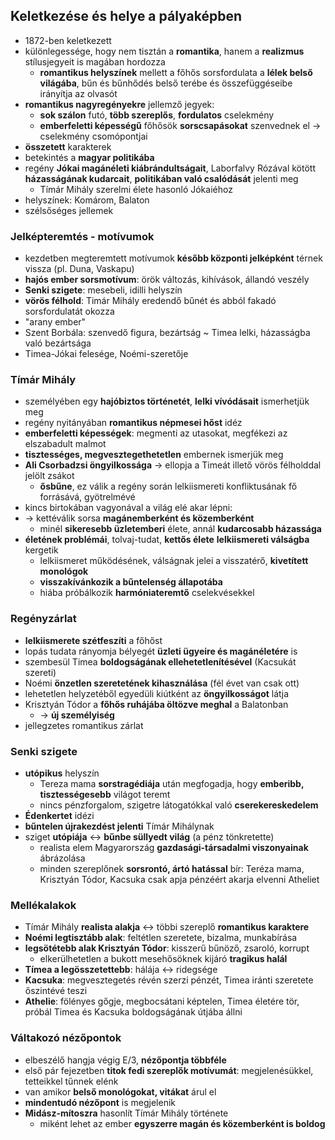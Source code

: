 ## Keletkezése és helye a pályaképben
- 1872-ben keletkezett
- különlegessége, hogy nem tisztán a **romantika**, hanem a **realizmus** stílusjegyeit is magában hordozza
	- **romantikus helyszínek** mellett a főhős sorsfordulata a **lélek belső világába**, bűn és bűnhődés belső terébe és összefüggéseibe irányítja az olvasót
- **romantikus nagyregényekre** jellemző jegyek:
	- **sok szálon** futó, **több szereplős**, **fordulatos** cselekmény
	- **emberfeletti képességű** főhősök **sorscsapásokat** szenvednek el -> cselekmény csomópontjai
- **összetett** karakterek
- betekintés a **magyar politikába**
- regény **Jókai magánéleti kiábrándultságait**, Laborfalvy Rózával kötött **házasságának kudarcait**, **politikában való csalódását** jelenti meg
	- Tímár Mihály szerelmi élete hasonló Jókaiéhoz
- helyszínek: Komárom, Balaton
- szélsőséges jellemek
### Jelképteremtés - motívumok
- kezdetben megteremtett motívumok **később központi jelképként** térnek vissza (pl. Duna, Vaskapu)
- **hajós ember sorsmotívum**: örök változás, kihívások, állandó veszély
- **Senki szigete**: mesebeli, idilli helyszín
- **vörös félhold**: Timár Mihály eredendő bűnét és abból fakadó sorsfordulatát okozza
- "arany ember"
- Szent Borbála: szenvedő figura, bezártság ~ Timea lelki, házasságba való bezártsága
- Timea-Jókai felesége, Noémi-szeretője
### Tímár Mihály
- személyében egy **hajóbiztos történetét**, **lelki vívódásait** ismerhetjük meg
- regény nyitányában **romantikus népmesei hőst** idéz
- **emberfeletti képességek**: megmenti az utasokat, megfékezi az elszabadult malmot
- **tisztességes, megvesztegethetetlen** embernek ismerjük meg
- **Ali Csorbadzsi öngyilkossága** -> ellopja a Timeát illető vörös félholddal jelölt zsákot
	- **ősbűne**, ez válik a regény során lelkiismereti konfliktusának fő forrásává, gyötrelmévé
- kincs birtokában vagyonával a világ elé akar lépni: 
- -> kettéválik sorsa **magánemberként és közemberként**
	- minél **sikeresebb üzletemberi** élete, annál **kudarcosabb házassága**
- **életének problémái**, tolvaj-tudat, **kettős élete** **lelkiismereti válságba** kergetik
	- lelkiismeret működésének, válságnak jelei a visszatérő, **kivetített monológok**
	- **visszakívánkozik a bűntelenség állapotába**
	- hiába próbálkozik **harmóniateremtő** cselekvésekkel
### Regényzárlat
- **lelkiismerete szétfeszíti** a főhőst
- lopás tudata rányomja bélyegét **üzleti ügyeire és magánéletére** is
- szembesül Timea **boldogságának ellehetetlenítésével** (Kacsukát szereti)
- Noémi **önzetlen szeretetének kihasználása** (fél évet van csak ott)
- lehetetlen helyzetéből egyedüli kiútként az **öngyilkosságot** látja
- Krisztyán Tódor a **főhős ruhájába öltözve meghal** a Balatonban
	- -> **új személyiség**
- jellegzetes romantikus zárlat
### Senki szigete
- **utópikus** helyszín
	- Tereza mama **sorstragédiája** után megfogadja, hogy **emberibb, tisztességesebb** világot teremt
	- nincs pénzforgalom, szigetre látogatókkal való **cserekereskedelem**
- **Édenkertet** idézi
- **bűntelen újrakezdést jelenti** Tímár Mihálynak
- sziget **utópiája** <-> **bűnbe süllyedt világ** (a pénz tönkretette)
	- realista elem Magyarország **gazdasági-társadalmi viszonyainak** ábrázolása
	- minden szereplőnek **sorsrontó, ártó hatással** bír: Teréza mama, Krisztyán Tódor, Kacsuka csak apja pénzéért akarja elvenni Atheliet
### Mellékalakok
- Tímár Mihály **realista alakja** <-> többi szereplő **romantikus karaktere**
- **Noémi legtisztább alak**: feltétlen szeretete, bizalma, munkabírása
- **legsötétebb alak Krisztyán Tódor**: kisszerű bűnöző, zsaroló, korrupt
	- elkerülhetetlen a bukott mesehősöknek kijáró **tragikus halál**
- **Tímea a legösszetettebb**: hálája <-> ridegsége
- **Kacsuka**: megvesztegetés révén szerzi pénzét, Timea iránti szeretete őszintévé teszi
- **Athelie**: fölényes gőgje, megbocsátani képtelen, Timea életére tör, próbál Timea és Kacsuka boldogságának útjába állni
### Váltakozó nézőpontok
- elbeszélő hangja végig E/3, **nézőpontja többféle**
- első pár fejezetben **titok fedi szereplők motívumát**: megjelenésükkel, tetteikkel tűnnek elénk
- van amikor **belső monológokat, vitákat** árul el
- **mindentudó nézőpont** is megjelenik
- **Midász-mítoszra** hasonlít Tímár Mihály története
	- miként lehet az ember **egyszerre magán és közemberként is boldog**